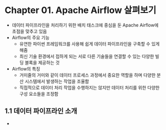 # Chapter 01. Apache Airflow 살펴보기
- 데이터 파이프라인을 처리하기 위한 배치 태스크에 중심을 둔 Apache Airflow에 초점을 맞추고 있음
- Airflow의 주요 기능
  - 유연한 파이썬 프레임워크를 사용해 쉽게 데이터 파이프라인을 구축할 수 있게 해줌
  - 최신 기술 환경에서 접하게 되는 서로 다른 기술들을 연결할 수 있는 다양한 빌딩 블록을 제공하는 것
- Airflow의 특징
  - 거미줄의 거미와 같이 데이터 프로세스 과정에서 중요한 역할을 하며 다양한 분산 시스템에서 발생하는 작업을 조율함
  - 직접적으로 데이터 처리 작업을 수행하지는 않지만 데이터 처리를 위한 다양한 구성 요소들을 조정함


## 1.1 데이터 파이프라인 소개
- 
